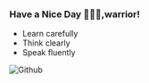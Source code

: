 ### Have a Nice Day 👋🐱‍👤,warrior!

* Learn carefully
* Think clearly
* Speak fluently

![Github](https://github-readme-stats.vercel.app/api?username=DiracMD&theme=dark&show_icons=true)
<!--
**DiracMD/DiracMD** is a ✨ _special_ ✨ repository because its `README.md` (this file) appears on your GitHub profile.
